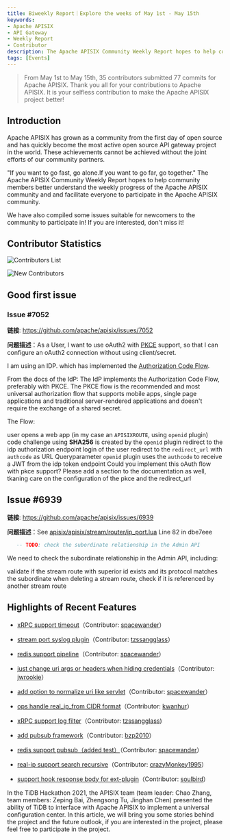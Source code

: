 ```yaml
---
title: Biweekly Report｜Explore the weeks of May 1st - May 15th
keywords:
- Apache APISIX
- API Gateway
- Weekly Report
- Contributor
description: The Apache APISIX Community Weekly Report hopes to help community members better understand the weekly progress of the Apache APISIX community and and facilitate everyone to participate in the Apache APISIX community.
tags: [Events]
---
```


> From May 1st to May 15th, 35 contributors submitted 77 commits for Apache APISIX. Thank you all for your contributions to Apache APISIX. It is your selfless contribution to make the Apache APISIX project better!

<!--truncate-->

## Introduction

Apache APISIX has grown as a community from the first day of open source and has quickly become the most active open source API gateway project in the world. These achievements cannot be achieved without the joint efforts of our community partners.

"If you want to go fast, go alone.If you want to go far, go together." The Apache APISIX Community Weekly Report hopes to help community members better understand the weekly progress of the Apache APISIX community and and facilitate everyone to participate in the Apache APISIX community.

We have also compiled some issues suitable for newcomers to the community to participate in! If you are interested, don't miss it!

## Contributor Statistics

![Contributors List](https://static.apiseven.com/202108/1652941223501-a03655b5-122f-4fa5-9406-3f3b33093002.png)

![New Contributors](https://static.apiseven.com/202108/1652941259760-bc336da9-7659-4b1e-ac89-d4073bd24c5d.png)

## Good first issue

### Issue #7052

**链接**: https://github.com/apache/apisix/issues/7052

**问题描述**：As a User, I want to use oAuth2 with [PKCE](https://oauth.net/2/pkce/) support, so that I can configure an oAuth2 connection without using client/secret.

I am using an IDP. which has implemented the [Authorization Code Flow](https://openid.net/specs/openid-connect-core-1_0.html#CodeFlowAuth).

From the docs of the IdP:
The IdP implements the Authorization Code Flow, preferably with PKCE. The PKCE flow is the recommended and most universal authorization flow that supports mobile apps, single page applications and traditional server-rendered applications and doesn't require the exchange of a shared secret.

The Flow:

user opens a web app (in my case an `APISIXROUTE`, using `openid` plugin)
code challenge using **SHA256** is created by the `openid` plugin
redirect to the idp authorization endpoint
login of the user
redirect to the `redirect_url` with `authcode` as URL Queryparameter
`openid` plugin uses the `authcode` to receive a JWT from the idp token endpoint
Could you implement this oAuth flow with pkce support?
Please add a section to the documentation as well, tkaning care on the configuration of the pkce and the redirect_url

## Issue #6939

**链接**: https://github.com/apache/apisix/issues/6939

**问题描述**：See [apisix/apisix/stream/router/ip_port.lua](https://github.com/apache/apisix/blob/dbe7eeebba06229d4a8df75263f2a78301cc1ca0/apisix/stream/router/ip_port.lua#L82) Line 82 in dbe7eee

```Lua
   -- TODO: check the subordinate relationship in the Admin API
```

We need to check the subordinate relationship in the Admin API, including:

validate if the stream route with superior id exists and its protocol matches the subordinate
when deleting a stream route, check if it is referenced by another stream route

## Highlights of Recent Features

- [xRPC support timeout](https://github.com/apache/apisix/pull/6965)（Contributor: [spacewander](https://github.com/spacewander)）

- [stream port syslog plugin](https://github.com/apache/apisix/pull/6953)（Contributor: [tzssangglass](https://github.com/tzssangglass)）

- [redis support pipeline](https://github.com/apache/apisix/pull/6959)（Contributor: [spacewander](https://github.com/spacewander)）

- [just change uri args or headers when hiding credentials](https://github.com/apache/apisix/pull/6991)（Contributor: [jwrookie](https://github.com/jwrookie)）

- [add option to normalize uri like servlet](https://github.com/apache/apisix/pull/6984)（Contributor: [spacewander](https://github.com/spacewander)）

- [ops handle real_ip_from CIDR format](https://github.com/apache/apisix/pull/6981)（Contributor: [kwanhur](https://github.com/kwanhur)）

- [xRPC support log filter](https://github.com/apache/apisix/pull/6960)（Contributor: [tzssangglass](https://github.com/tzssangglass))

- [add pubsub framework](https://github.com/apache/apisix/pull/7028)（Contributor: [bzp2010](https://github.com/bzp2010)）

- [redis support pubsub（added test）](https://github.com/apache/apisix/pull/7031)（Contributor: [spacewander](https://github.com/spacewander)）

- [real-ip support search recursive](https://github.com/apache/apisix/pull/6988)（Contributor: [crazyMonkey1995](https://github.com/crazyMonkey1995)）

- [support hook response body for ext-plugin](https://github.com/apache/apisix/pull/6968)（Contributor: [soulbird](https://github.com/soulbird)）

In the TiDB Hackathon 2021, the APISIX team (team leader: Chao Zhang, team members: Zeping Bai, Zhengsong Tu, Jinghan Chen) presented the ability of TiDB to interface with Apache APISIX to implement a universal configuration center. In this article, we will bring you some stories behind the project and the future outlook, if you are interested in the project, please feel free to participate in the project.
